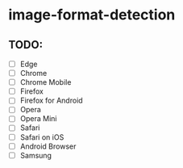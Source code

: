 # image-format-detection

## TODO: 
- [ ] Edge
- [ ] Chrome
- [ ] Chrome Mobile
- [ ] Firefox
- [ ] Firefox for Android
- [ ] Opera
- [ ] Opera Mini
- [ ] Safari
- [ ] Safari on iOS
- [ ] Android Browser
- [ ] Samsung
